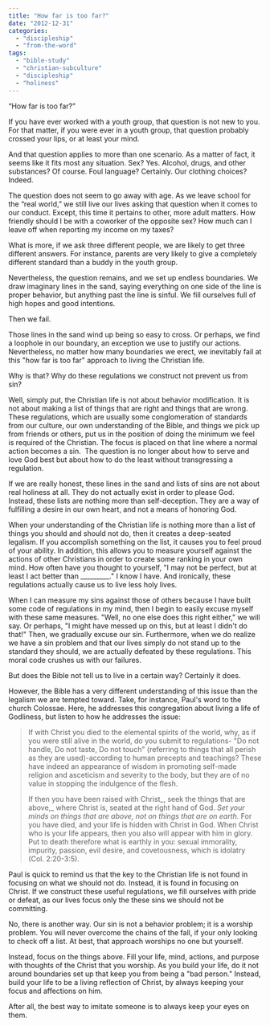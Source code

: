 ```yaml
---
title: "How far is too far?"
date: "2012-12-31"
categories: 
  - "discipleship"
  - "from-the-word"
tags: 
  - "bible-study"
  - "christian-subculture"
  - "discipleship"
  - "holiness"
---
```


“How far is too far?”

If you have ever worked with a youth group, that question is not new to you. For that matter, if you were ever in a youth group, that question probably crossed your lips, or at least your mind.

And that question applies to more than one scenario. As a matter of fact, it seems like it fits most any situation. Sex? Yes. Alcohol, drugs, and other substances? Of course. Foul language? Certainly. Our clothing choices? Indeed.

The question does not seem to go away with age. As we leave school for the “real world,” we still live our lives asking that question when it comes to our conduct. Except, this time it pertains to other, more adult matters. How friendly should I be with a coworker of the opposite sex? How much can I leave off when reporting my income on my taxes?

What is more, if we ask three different people, we are likely to get three different answers. For instance, parents are very likely to give a completely different standard than a buddy in the youth group.

Nevertheless, the question remains, and we set up endless boundaries. We draw imaginary lines in the sand, saying everything on one side of the line is proper behavior, but anything past the line is sinful. We fill ourselves full of high hopes and good intentions.

Then we fail.

Those lines in the sand wind up being so easy to cross. Or perhaps, we find a loophole in our boundary, an exception we use to justify our actions. Nevertheless, no matter how many boundaries we erect, we inevitably fail at this "how far is too far" approach to living the Christian life.

Why is that? Why do these regulations we construct not prevent us from sin?

Well, simply put, the Christian life is not about behavior modification. It is not about making a list of things that are right and things that are wrong. These regulations, which are usually some conglomeration of standards from our culture, our own understanding of the Bible, and things we pick up from friends or others, put us in the position of doing the minimum we feel is required of the Christian. The focus is placed on that line where a normal action becomes a sin.  The question is no longer about how to serve and love God best but about how to do the least without transgressing a regulation.

If we are really honest, these lines in the sand and lists of sins are not about real holiness at all. They do not actually exist in order to please God. Instead, these lists are nothing more than self-deception. They are a way of fulfilling a desire in our own heart, and not a means of honoring God.

When your understanding of the Christian life is nothing more than a list of things you should and should not do, then it creates a deep-seated legalism. If you accomplish something on the list, it causes you to feel proud of your ability. In addition, this allows you to measure yourself against the actions of other Christians in order to create some ranking in your own mind. How often have you thought to yourself, "I may not be perfect, but at least I act better than \_\_\_\_\_\_\_\_\_." I know I have. And ironically, these regulations actually cause us to live less holy lives.

When I can measure my sins against those of others because I have built some code of regulations in my mind, then I begin to easily excuse myself with these same measures. "Well, no one else does this right either," we will say. Or perhaps, "I might have messed up on this, but at least I didn't do that!" Then, we gradually excuse our sin. Furthermore, when we do realize we have a sin problem and that our lives simply do not stand up to the standard they should, we are actually defeated by these regulations. This moral code crushes us with our failures.

But does the Bible not tell us to live in a certain way? Certainly it does.

However, the Bible has a very different understanding of this issue than the legalism we are tempted toward. Take, for instance, Paul's word to the church Colossae. Here, he addresses this congregation about living a life of Godliness, but listen to how he addresses the issue:

> If with Christ you died to the elemental spirits of the world, why, as if you were still alive in the world, do you submit to regulations- "Do not handle, Do not taste, Do not touch" (referring to things that all perish as they are used)-according to human precepts and teachings? These have indeed an appearance of wisdom in promoting self-made religion and asceticism and severity to the body, but they are of no value in stopping the indulgence of the flesh.
> 
> If then you have been raised with Christ_, seek the things that are above,_ where Christ is, seated at the right hand of God. _Set your minds on things that are above, not on things that are on earth._ For you have died, and your life is hidden with Christ in God. When Christ who is your life appears, then you also will appear with him in glory. Put to death therefore what is earthly in you: sexual immorality, impurity, passion, evil desire, and covetousness, which is idolatry (Col. 2:20-3:5).

Paul is quick to remind us that the key to the Christian life is not found in focusing on what we should not do. Instead, it is found in focusing on Christ. If we construct these useful regulations, we fill ourselves with pride or defeat, as our lives focus only the these sins we should not be committing.

No, there is another way. Our sin is not a behavior problem; it is a worship problem. You will never overcome the chains of the fall, if your only looking to check off a list. At best, that approach worships no one but yourself.

Instead, focus on the things above. Fill your life, mind, actions, and purpose with thoughts of the Christ that you worship. As you build your life, do it not around boundaries set up that keep you from being a "bad person." Instead, build your life to be a living reflection of Christ, by always keeping your focus and affections on him.

After all, the best way to imitate someone is to always keep your eyes on them.
